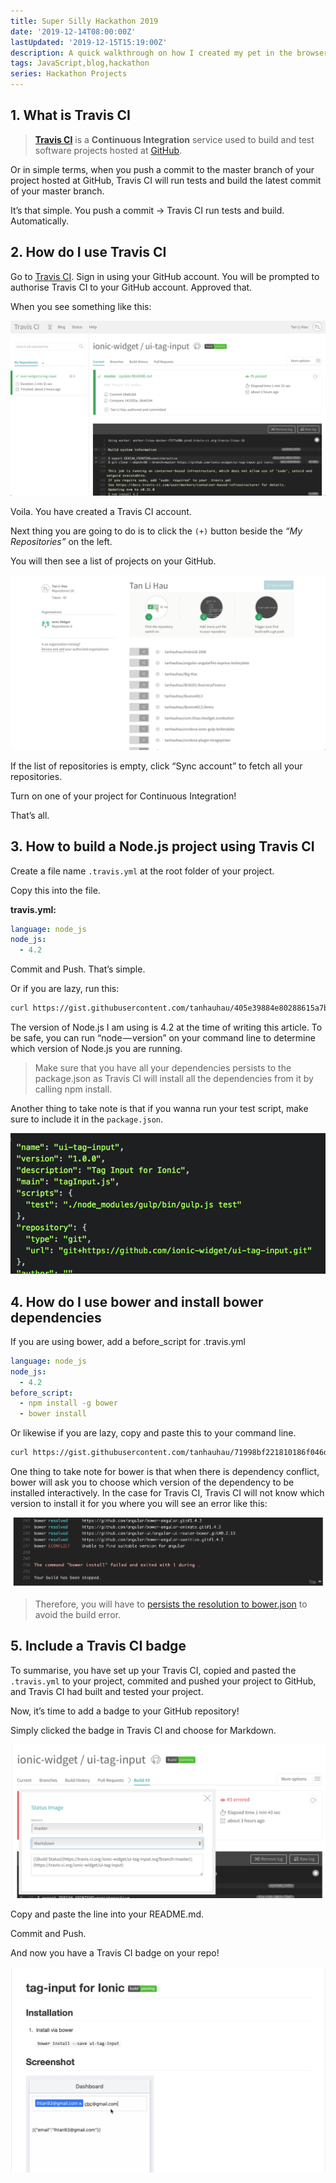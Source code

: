 ```yaml
---
title: Super Silly Hackathon 2019
date: '2019-12-14T08:00:00Z'
lastUpdated: '2019-12-15T15:19:00Z'
description: A quick walkthrough on how I created my pet in the browser for the Super Silly Hackathon 2019.
tags: JavaScript,blog,hackathon
series: Hackathon Projects
---
```


## 1. What is Travis CI
> **[Travis CI](https://travis-ci.org)** is a **Continuous Integration** service used to build and test software projects hosted at [GitHub](https://github.com).

Or in simple terms, when you push a commit to the master branch of your project hosted at GitHub, Travis CI will run tests and build the latest commit of your master branch.

It’s that simple. You push a commit → Travis CI run tests and build. Automatically.

## 2. How do I use Travis CI
Go to [Travis CI](https://travis-ci.org). Sign in using your GitHub account. You will be prompted to authorise Travis CI to your GitHub account. Approved that.

When you see something like this:

![travis](./images/travis.png)

Voila. You have created a Travis CI account.

Next thing you are going to do is to click the `(+)` button beside the _“My Repositories”_ on the left.

You will then see a list of projects on your GitHub.

![travis](./images/travis-2.png)

If the list of repositories is empty, click “Sync account” to fetch all your repositories.

Turn on one of your project for Continuous Integration!

That’s all.

## 3. How to build a Node.js project using Travis CI

Create a file name `.travis.yml` at the root folder of your project.

Copy this into the file.

**travis.yml:**
```yml
language: node_js
node_js:
  - 4.2
```

Commit and Push. That’s simple.

Or if you are lazy, run this:

```sh
curl https://gist.githubusercontent.com/tanhauhau/405e39884e80288615a7b51181fd5228/raw/9045c2e219547f0a228da630abff345d8add0c47/.travis.yml > .travis.yml
```


The version of Node.js I am using is 4.2 at the time of writing this article. To be safe, you can run “node — version” on your command line to determine which version of Node.js you are running.

> Make sure that you have all your dependencies persists to the package.json as Travis CI will install all the dependencies from it by calling npm install.

Another thing to take note is that if you wanna run your test script, make sure to include it in the `package.json`.

![packagejson](./images/package-json.png)

## 4. How do I use bower and install bower dependencies
If you are using bower, add a before_script for .travis.yml

```yml
language: node_js
node_js:
  - 4.2
before_script:
  - npm install -g bower
  - bower install
```

Or likewise if you are lazy, copy and paste this to your command line.

```sh
curl https://gist.githubusercontent.com/tanhauhau/71998bf221810186f046db94cda10c4e/raw/d1e8aee0981a96c20f94de6db386da048face423/.travis.yml > .travis.yml
```

One thing to take note for bower is that when there is dependency conflict, bower will ask you to choose which version of the dependency to be installed interactively. In the case for Travis CI, Travis CI will not know which version to install it for you where you will see an error like this:

![bower](./images/bower.png)

> Therefore, you will have to [persists the resolution to bower.json](https://jaketrent.com/post/bower-resolutions/) to avoid the build error.

## 5. Include a Travis CI badge
To summarise, you have set up your Travis CI, copied and pasted the `.travis.yml` to your project, commited and pushed your project to GitHub, and Travis CI had built and tested your project.

Now, it’s time to add a badge to your GitHub repository!

Simply clicked the badge in Travis CI and choose for Markdown.

![badge](./images/badge.png)

Copy and paste the line into your README.md.

Commit and Push.

And now you have a Travis CI badge on your repo!

![badge](./images/badge-2.png)